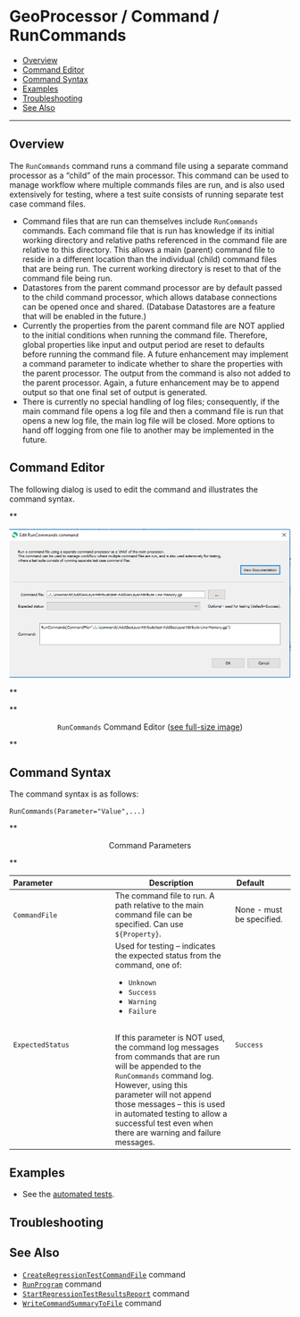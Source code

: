 # GeoProcessor / Command / RunCommands #

*   [Overview](#overview)
*   [Command Editor](#command-editor)
*   [Command Syntax](#command-syntax)
*   [Examples](#examples)
*   [Troubleshooting](#troubleshooting)
*   [See Also](#see-also)

-------------------------

## Overview ##

The `RunCommands` command runs a command file using a separate command processor as a “child” of the main processor.
This command can be used to manage workflow where multiple commands files are run,
and is also used extensively for testing, where a test suite consists of running separate test case command files.

*   Command files that are run can themselves include `RunCommands` commands.
    Each command file that is run has knowledge if its initial working directory and
    relative paths referenced in the command file are relative to this directory.
    This allows a main (parent) command file to reside in a different location than the individual (child) command files that are being run.
    The current working directory is reset to that of the command file being run.
*   Datastores from the parent command processor are by default passed to the child command processor,
    which allows database connections can be opened once and shared.
    (Database Datastores are a feature that will be enabled in the future.)
*   Currently the properties from the parent command file are NOT applied to the
    initial conditions when running the command file.
    Therefore, global properties like input and output period are reset to defaults before running the command file.
    A future enhancement may implement a command parameter to indicate whether to share the properties with the parent processor.
    The output from the command is also not added to the parent processor.
    Again, a future enhancement may be to append output so that one final set of output is generated.
*   There is currently no special handling of log files; consequently,
    if the main command file opens a log file and then a command file is run that opens a new log file,
    the main log file will be closed.
    More options to hand off logging from one file to another may be implemented in the future.

## Command Editor ##

The following dialog is used to edit the command and illustrates the command syntax.

**<p style="text-align: center;">
![RunCommands](RunCommands.png)
</p>**

**<p style="text-align: center;">
`RunCommands` Command Editor (<a href="../RunCommands.png">see full-size image</a>)
</p>**

## Command Syntax ##

The command syntax is as follows:

```text
RunCommands(Parameter="Value",...)
```
**<p style="text-align: center;">
Command Parameters
</p>**

| **Parameter**&nbsp;&nbsp;&nbsp;&nbsp;&nbsp;&nbsp;&nbsp;&nbsp;&nbsp;&nbsp;&nbsp;&nbsp;&nbsp;&nbsp;&nbsp;&nbsp;&nbsp;&nbsp;&nbsp;&nbsp;&nbsp;&nbsp;&nbsp;&nbsp;&nbsp;&nbsp; | **Description** | **Default**&nbsp;&nbsp;&nbsp;&nbsp;&nbsp;&nbsp;&nbsp;&nbsp;&nbsp;&nbsp; |
| --------------|-----------------|----------------- |
| `CommandFile` | The command file to run. A path relative to the main command file can be specified.  Can use `${Property}`. | None - must be specified. |
| `ExpectedStatus` | Used for testing – indicates the expected status from the command, one of:<ul><li>`Unknown`</li><li>`Success`</li><li>`Warning`</li><li>`Failure`</li></ul><br> If this parameter is NOT used, the command log messages from commands that are run will be appended to the `RunCommands` command log.  However, using this parameter will not append those messages – this is used in automated testing to allow a successful test even when there are warning and failure messages. | `Success` |

## Examples ##

*   See the [automated tests](https://github.com/OpenWaterFoundation/owf-app-geoprocessor-python-test/tree/main/test/commands/RunCommands).

## Troubleshooting ##

## See Also ##

*   [`CreateRegressionTestCommandFile`](../CreateRegressionTestCommandFile/CreateRegressionTestCommandFile.md) command
*   [`RunProgram`](../RunProgram/RunProgram.md) command
*   [`StartRegressionTestResultsReport`](../StartRegressionTestResultsReport/StartRegressionTestResultsReport.md) command
*   [`WriteCommandSummaryToFile`](../WriteCommandSummaryToFile/WriteCommandSummaryToFile.md) command

